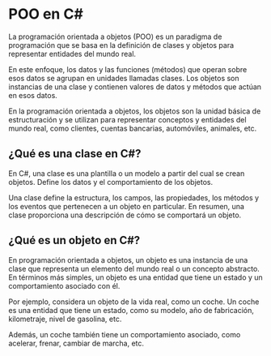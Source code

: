 # POO en C#

La programación orientada a objetos (POO) es un paradigma de programación que se basa en la definición de clases y
objetos para representar entidades del mundo real.

En este enfoque, los datos y las funciones (métodos) que operan sobre esos datos se agrupan en unidades llamadas clases.
Los objetos son instancias de una clase y contienen valores de datos y métodos que actúan en esos datos.

En la programación orientada a objetos, los objetos son la unidad básica de estructuración y se utilizan para
representar conceptos y entidades del mundo real, como clientes, cuentas bancarias, automóviles, animales, etc.

## ¿Qué es una clase en C#?

En C#, una clase es una plantilla o un modelo a partir del cual se crean objetos. Define los datos y el comportamiento
de los objetos.

Una clase define la estructura, los campos, las propiedades, los métodos y los eventos que pertenecen a un objeto en
particular. En resumen, una clase proporciona una descripción de cómo se comportará un objeto.

## ¿Qué es un objeto en C#?

En programación orientada a objetos, un objeto es una instancia de una clase que representa un elemento del mundo real o
un concepto abstracto. En términos más simples, un objeto es una entidad que tiene un estado y un comportamiento
asociado con él.

Por ejemplo, considera un objeto de la vida real, como un coche. Un coche es una entidad que tiene un estado, como su
modelo, año de fabricación, kilometraje, nivel de gasolina, etc.

Además, un coche también tiene un comportamiento asociado, como acelerar, frenar, cambiar de marcha, etc.